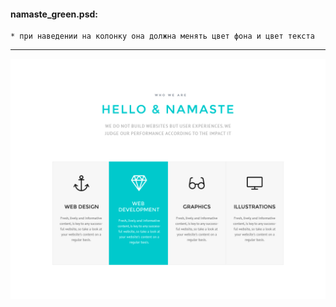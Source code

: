 #### namaste_green.psd:
    * при наведении на колонку она должна менять цвет фона и цвет текста
---

![maket](1b0eb2e9.png "Макет")
